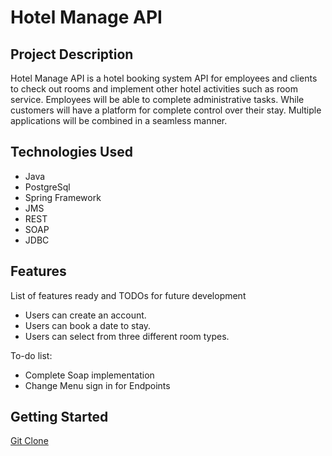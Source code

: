 # Hotel Manage API

## Project Description
Hotel Manage API is a hotel booking system API for employees and clients to check out rooms and implement other hotel activities such as room service. Employees will be able to complete administrative tasks. While customers will have a platform for complete control over their stay. Multiple applications will be combined in a seamless manner.

## Technologies Used

* Java
* PostgreSql
* Spring Framework
* JMS 
* REST
* SOAP
* JDBC

## Features

List of features ready and TODOs for future development
* Users can create an account.
* Users can book a date to stay.
* Users can select from three different room types.

To-do list:
* Complete Soap implementation
* Change Menu sign in for Endpoints

## Getting Started

[Git Clone](https://github.com/2102Mule-Nick/Brian_Callahan_P1.git)
   


